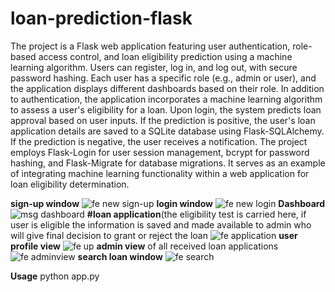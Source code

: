 # loan-prediction-flask

The project is a Flask web application featuring user authentication, role-based access control, and loan eligibility prediction using a machine learning algorithm. Users can register, log in, and log out, with secure password hashing. Each user has a specific role (e.g., admin or user), and the application displays different dashboards based on their role.
In addition to authentication, the application incorporates a machine learning algorithm to assess a user's eligibility for a loan. Upon login, the system predicts loan approval based on user inputs. If the prediction is positive, the user's loan application details are saved to a SQLite database using Flask-SQLAlchemy. If the prediction is negative, the user receives a notification.
The project employs Flask-Login for user session management, bcrypt for password hashing, and Flask-Migrate for database migrations. It serves as an example of integrating machine learning functionality within a web application for loan eligibility determination.

**sign-up window**
![fe new sign-up](https://github.com/ntawandae/loan-prediction-flask/assets/56553042/1b41e72e-211b-4938-8c8d-47feaf8fcf7b)
**login window**
![fe new login](https://github.com/ntawandae/loan-prediction-flask/assets/56553042/ec8610ec-ec17-427a-95c5-7995ecaf1ffb)
**Dashboard**
![msg dashboard](https://github.com/ntawandae/loan-prediction-flask/assets/56553042/dee46e1c-a659-4460-9efb-f87cc4ddb0fe)
**#loan application**(the eligibility test is carried here, if user is eligible the information is saved and made available to admin who will give final decision to grant or reject the loan
![fe application](https://github.com/ntawandae/loan-prediction-flask/assets/56553042/c6bca914-6d3a-47cc-a054-74a99376689d)
**user profile view**
![fe up](https://github.com/ntawandae/loan-prediction-flask/assets/56553042/e89bb0e2-0f4f-4de3-8742-bac8e83d93f1)
**admin view** of all received loan applications
![fe adminview](https://github.com/ntawandae/loan-prediction-flask/assets/56553042/31c0aab2-6e42-4dec-89b1-889c6f36b59d)
**search loan window**
![fe search](https://github.com/ntawandae/loan-prediction-flask/assets/56553042/3a0da9d7-0663-4c14-9ef6-da1fade6a99e)

****Usage****
python app.py

